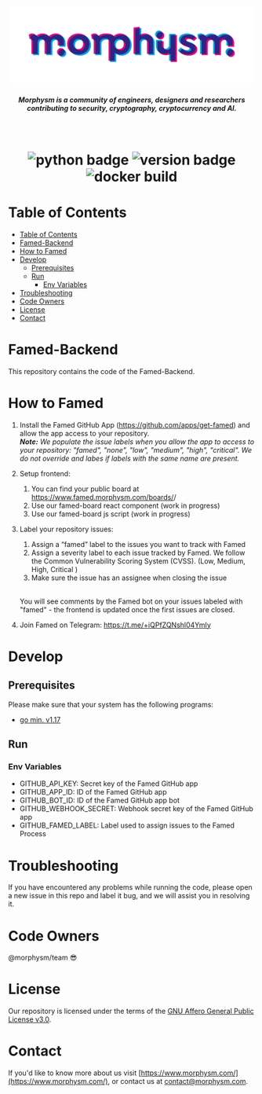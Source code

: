 <h1 align="center">
  <br>
  <a href="https://www.morphysm.com/"><img src="./assets/morph_logo_rgb.png" alt="Morphysm" ></a>
  <br>
  <h5 align="center"> Morphysm is a community of engineers, designers and researchers
contributing to security, cryptography, cryptocurrency and AI.</h5>
  <br>
</h1>

<h1 align="center">
  <img src="https://img.shields.io/badge/Go-^1.17.0-red" alt="python badge">

 <img src="https://img.shields.io/badge/version-1.1-orange" alt="version badge">
 <img src="https://img.shields.io/gitlab/pipeline-status/dicu.chat/server?branch=master" alt="docker build">
</h1>

# Table of Contents

<!--ts-->

- [Table of Contents](#table-of-contents)
- [Famed-Backend](#famed-backend)
- [How to Famed](#how-to-famed)
- [Develop](#develop)
  - [Prerequisites](#prerequisites)
  - [Run](#run)
    - [Env Variables](#env-variables)
- [Troubleshooting](#troubleshooting)
- [Code Owners](#code-owners)
- [License](#license)
- [Contact](#contact)
<!--te-->

# Famed-Backend

This repository contains the code of the Famed-Backend.

# How to Famed

1. Install the Famed GitHub App (https://github.com/apps/get-famed) and allow the app access to your repository.</br>
   ***Note:** We populate the issue labels when you allow the app to access to your repository: "famed", "none", "low", "medium", "high", "critical". We do not override and labes if labels with the same name are present.*
2. Setup frontend:
   1. You can find your public board at https://www.famed.morphysm.com/boards/<owner>/<repoName>
   2. Use our famed-board react component (work in progress)
   3. Use our famed-board js script (work in progress)
3. Label your repository issues:
   1. Assign a “famed” label to the issues you want to track with Famed
   2. Assign a severity label to each issue tracked by Famed. We follow the Common Vulnerability Scoring System (CVSS). (Low, Medium, High, Critical )
   3. Make sure the issue has an assignee when closing the issue<br><br>
      
   You will see comments by the Famed bot on your issues labeled with "famed" - the frontend is updated once the first issues are closed.


4. Join Famed on Telegram: https://t.me/+iQPfZQNshl04YmIy

# Develop

## Prerequisites

Please make sure that your system has the following programs:

- [go min. v1.17](https://go.dev/doc/install)

## Run

### Env Variables

- GITHUB_API_KEY: Secret key of the Famed GitHub app
- GITHUB_APP_ID: ID of the Famed GitHub app
- GITHUB_BOT_ID: ID of the Famed GitHub app bot
- GITHUB_WEBHOOK_SECRET: Webhook secret key of the Famed GitHub app
- GITHUB_FAMED_LABEL: Label used to assign issues to the Famed Process

# Troubleshooting

If you have encountered any problems while running the code, please open a new issue in this repo and label it bug, and we will assist you in resolving it.

# Code Owners

@morphysm/team :sunglasses:

# License

Our repository is licensed under the terms of the [GNU Affero General Public License v3.0](https://github.com/morphysm/famed-github-backend/blob/master/LICENSE).

# Contact

If you'd like to know more about us visit [https://www.morphysm.com/](https://www.morphysm.com/), or contact us at [contact@morphysm.com](mailto:contact@morphysm.com).
